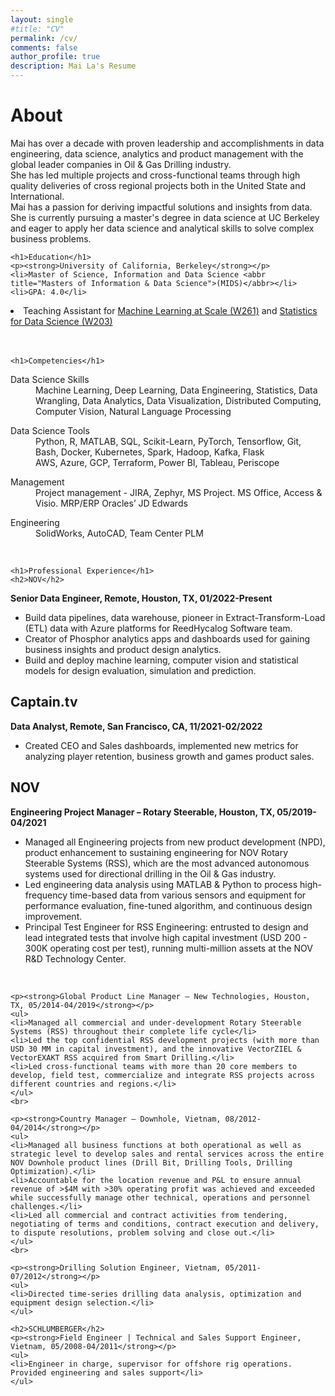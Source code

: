 ```yaml
---
layout: single
#title: "CV"
permalink: /cv/
comments: false
author_profile: true
description: Mai La's Resume
---
```

<div class="cv">
	<h1>About</h1>
	<p>Mai has over a decade with proven leadership and accomplishments in data engineering, data science, analytics and product management with the global leader companies in Oil & Gas Drilling industry.<br>
	She has led multiple projects and cross-functional teams through high quality deliveries of cross regional projects both in the United State and International.<br>
	Mai has a passion for deriving impactful solutions and insights from data. She is currently pursuing a master's degree in data science at UC Berkeley and eager to apply her data science and analytical skills to solve complex business problems.</p>
				
	
	<h1>Education</h1>
	<p><strong>University of California, Berkeley</strong></p>
	<li>Master of Science, Information and Data Science <abbr title="Masters of Information & Data Science">(MIDS)</abbr></li>
	<li>GPA: 4.0</li>
  <li>Teaching Assistant for <a href="https://ischoolonline.berkeley.edu/data-science/curriculum/machine-learning-at-scale/">Machine Learning at Scale (W261)</a> and <a href="https://mids-w203.github.io/syllabus/">Statistics for Data Science (W203)</a></li>
	<br>
	<br>
	
	
	<h1>Competencies</h1>
  <dl class="dl-horizontal">
	<dt>Data Science Skills</dt>
	<dd>Machine Learning, Deep Learning, Data Engineering, Statistics, Data Wrangling, Data Analytics, Data Visualization, Distributed Computing, Computer Vision, Natural Language Processing</dd>
	</dl>
	<dl class="dl-horizontal">
	<dt>Data Science Tools</dt>
	<dd>Python, R, MATLAB, SQL, Scikit-Learn, PyTorch, Tensorflow, Git, Bash, Docker, Kubernetes, Spark, Hadoop, Kafka, Flask</dd>
  <dd>AWS, Azure, GCP, Terraform, Power BI, Tableau, Periscope</dd>
	</dl>
	<dl class="dl-horizontal">
	<dt>Management</dt>
	<dd>Project management - JIRA, Zephyr, MS Project. MS Office, Access & Visio. MRP/ERP Oracles’ JD Edwards</dd>
	</dl>
	<dl class="dl-horizontal">
	<dt>Engineering</dt>
	<dd>SolidWorks, AutoCAD, Team Center PLM</dd>
	</dl>
	<br>

		
	<h1>Professional Experience</h1>
	<h2>NOV</h2>
  <p><strong>Senior Data Engineer, Remote, Houston, TX, 01/2022-Present</strong></p>
	<ul>
	<li>Build data pipelines, data warehouse, pioneer in Extract-Transform-Load (ETL) data with Azure platforms for ReedHycalog Software team.</li>
  <li>Creator of Phosphor analytics apps and dashboards used for gaining business insights and product design analytics.</li>
  <li>Build and deploy machine learning, computer vision and statistical models for design evaluation, simulation and prediction.</li>
	</ul>
    
  <h2>Captain.tv</h2>
  <p><strong>Data Analyst, Remote, San Francisco, CA, 11/2021-02/2022</strong></p>
	<ul>
	<li>Created CEO and Sales dashboards, implemented new metrics for analyzing player retention, business growth and games product sales.</li>
	</ul>
   
  <h2>NOV</h2>  
	<p><strong>Engineering Project Manager – Rotary Steerable, Houston, TX, 05/2019-04/2021</strong></p>
	<ul>
	<li>Managed all Engineering projects from new product development (NPD), product enhancement to sustaining engineering for NOV Rotary Steerable Systems (RSS), which are the most advanced autonomous systems used for directional drilling in the Oil & Gas industry. </li>
	<li>Led engineering data analysis using MATLAB & Python to process high-frequency time-based data from various sensors and equipment for performance evaluation, fine-tuned algorithm, and continuous design improvement.</li>
	<li>Principal Test Engineer for RSS Engineering: entrusted to design and lead integrated tests that involve high capital investment (USD 200 - 300K operating cost per test), running multi-million assets at the NOV R&D Technology Center.</li>
	</ul>
	<br>
				
	<p><strong>Global Product Line Manager – New Technologies, Houston, TX, 05/2014-04/2019</strong></p>
	<ul>
	<li>Managed all commercial and under-development Rotary Steerable Systems (RSS) throughout their complete life cycle</li>
	<li>Led the top confidential RSS development projects (with more than USD 30 MM in capital investment), and the innovative VectorZIEL & VectorEXAKT RSS acquired from Smart Drilling.</li>
	<li>Led cross-functional teams with more than 20 core members to develop, field test, commercialize and integrate RSS projects across different countries and regions.</li>
	</ul>
	<br>

	<p><strong>Country Manager – Downhole, Vietnam, 08/2012-04/2014</strong></p>
	<ul>
	<li>Managed all business functions at both operational as well as strategic level to develop sales and rental services across the entire NOV Downhole product lines (Drill Bit, Drilling Tools, Drilling Optimization).</li>
	<li>Accountable for the location revenue and P&L to ensure annual revenue of >$4M with >30% operating profit was achieved and exceeded while successfully manage other technical, operations and personnel challenges.</li>
	<li>Led all commercial and contract activities from tendering, negotiating of terms and conditions, contract execution and delivery, to dispute resolutions, problem solving and close out.</li>
	</ul>
	<br>

	<p><strong>Drilling Solution Engineer, Vietnam, 05/2011-07/2012</strong></p>
	<ul>
	<li>Directed time-series drilling data analysis, optimization and equipment design selection.</li>
	</ul>
	
	<h2>SCHLUMBERGER</h2>
	<p><strong>Field Engineer | Technical and Sales Support Engineer, Vietnam, 05/2008-04/2011</strong></p>
	<ul>
	<li>Engineer in charge, supervisor for offshore rig operations. Provided engineering and sales support</li>
	</ul>
